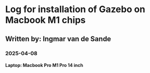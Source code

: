 # Log for installation of Gazebo on Macbook M1 chips
## Written by: Ingmar van de Sande
### 2025-04-08
#### Laptop: Macbook Pro M1 Pro 14 inch